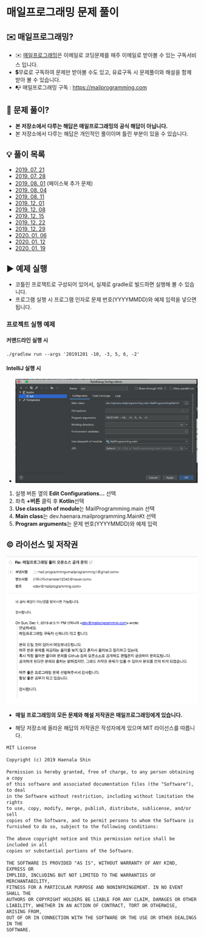 매일프로그래밍 문제 풀이
==================================

## ✉️ 매일프로그래밍?

- ✉️ [매일프로그래밍](https://mailprogramming.com)은 이메일로 코딩문제를 매주 이메일로 받아볼 수 있는 구독서비스 입니다.
- 💲무료로 구독하여 문제만 받아볼 수도 있고, 유료구독 시 문제풀이와 해설을 함께 받아 볼 수 있습니다. 
- 📭 매일프로그래밍 구독 : https://mailprogramming.com

## 📝 문제 풀이?

- **본 저장소에서 다루는 해답은 매일프로그래밍의 공식 해답이 아닙니다.**
- 본 저장소에서 다루는 해답은 개인적인 풀이이며 틀린 부분이 있을 수 있습니다. 

## 💡 풀이 목록

- [2019. 07. 21](2019/07/20190721.md)
- [2019. 07. 28](2019/07/20190728.md)
- [2019. 08. 01](2019/08/20190801_extra.md) (페이스북 추가 문제)
- [2019. 08. 04](2019/08/20190804.md)
- [2019. 08. 11](2019/08/20190811.md)
- [2019. 12. 01](2019/12/20191201.md)
- [2019. 12. 08](2019/12/20191208.md)
- [2019. 12. 15](2019/12/20191215.md)
- [2019. 12. 22](2019/12/20191222.md)
- [2019. 12. 29](2019/12/20191229.md)
- [2020. 01. 06](2020/01/20200106.md)
- [2020. 01. 12](2020/01/20200112.md)
- [2020. 01. 19](2020/01/20200119.md)

## ▶️ 예제 실행

- 코틀린 프로젝트로 구성되어 있어서, 실제로 gradle로 빌드하면 실행해 볼 수 있습니다.
- 프로그램 실행 시 프로그램 인자로 문제 번호(YYYYMMDD)와 예제 입력을 넣으면 됩니다.

### 프로젝트 실행 예제

#### 커맨드라인 실행 시
 
```
./gradlew run --args '20191201 -10, -3, 5, 6, -2'
```

#### IntelliJ 실행 시

- ![IntelliJ 예제 실행 화면](sample_run.png)

1. 실행 버튼 옆의 **Edit Configurations...** 선택
2. 좌측 **+버튼** 클릭 후 **Kotlin**선택
2. **Use classapth of module**는 MailProgramming.main 선택
3. **Main class**는 dev.haenara.mailprogramming.MainKt 선택
4. **Program arguments**는 문제 번호(YYYYMMDD)와 예제 입력

## ©️ 라이선스 및 저작권

![라이선스 문의 답변](answer.png)

- **매일 프로그래밍의 모든 문제와 해설 저작권은 매일프로그래밍에게 있습니다.**

- 해당 저장소에 올라온 해답의 저작권은 작성자에게 있으며 MIT 라이선스를 따릅니다.


```
MIT License

Copyright (c) 2019 Haenala Shin

Permission is hereby granted, free of charge, to any person obtaining a copy
of this software and associated documentation files (the "Software"), to deal
in the Software without restriction, including without limitation the rights
to use, copy, modify, merge, publish, distribute, sublicense, and/or sell
copies of the Software, and to permit persons to whom the Software is
furnished to do so, subject to the following conditions:

The above copyright notice and this permission notice shall be included in all
copies or substantial portions of the Software.

THE SOFTWARE IS PROVIDED "AS IS", WITHOUT WARRANTY OF ANY KIND, EXPRESS OR
IMPLIED, INCLUDING BUT NOT LIMITED TO THE WARRANTIES OF MERCHANTABILITY,
FITNESS FOR A PARTICULAR PURPOSE AND NONINFRINGEMENT. IN NO EVENT SHALL THE
AUTHORS OR COPYRIGHT HOLDERS BE LIABLE FOR ANY CLAIM, DAMAGES OR OTHER
LIABILITY, WHETHER IN AN ACTION OF CONTRACT, TORT OR OTHERWISE, ARISING FROM,
OUT OF OR IN CONNECTION WITH THE SOFTWARE OR THE USE OR OTHER DEALINGS IN THE
SOFTWARE.
```
